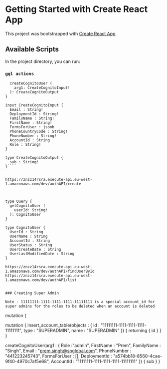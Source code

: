 # Getting Started with Create React App

This project was bootstrapped with [Create React App](https://github.com/facebook/create-react-app).

## Available Scripts

In the project directory, you can run:

### `gql actions`

````type Mutation {
  createCognitoUser (
    arg1: CreateCognitoInput!
  ): CreateCognitoOutput
}

input CreateCognitoInput {
  Email : String!
  DeploymentId : String!
  FamilyName : String!
  FirstName : String!
  FormsForUser : jsonb
  PhoneCountryCode : String!
  PhoneNumber : String!
  AccountId : String
  Role : String!
}

type CreateCognitoOutput {
  sub : String!
}````


https://znzz14rsra.execute-api.eu-west-1.amazonaws.com/dev/authAPI/create



type Query {
  getCognitoUser (
    userId: String!
  ): CognitoUser
}

type CognitoUser {
  UserId : String
  UserName : String
  AccountId : String
  UserStatus : String
  UserCreateDate : String
  UserLastModifiedDate : String
}

https://znzz14rsra.execute-api.eu-west-1.amazonaws.com/dev/authAPI/findUserById
https://znzz14rsra.execute-api.eu-west-1.amazonaws.com/dev/authAPI/list


### Creating Super Admin

Note - 11111111-1111-1111-1111-11111111 is a special account_id for super admins for the roles to be deleted when an account is deleted

````
mutation {

  mutation {
   insert_account_table(objects : {
    id : "11111111-1111-1111-1111-11111111",
    type : "SUPERADMIN",
    name : "SUPERADMIN"
  }) {
    returning {
      id
    }
  }
  }

  createCognitoUser(arg1 : {
    Role :"admin",
    FirstName : "Prem",
    FamilyName : "Singh",
    Email : "prem.singh@spglobal.com",
    PhoneNumber : "441223245743",
    FormsForUser : [],
    DeploymentId : "a574bb18-8560-4cae-9f40-4970c7af5e68",
    AccountId : "11111111-1111-1111-1111-11111111"
  }) {
    sub
  }
}
